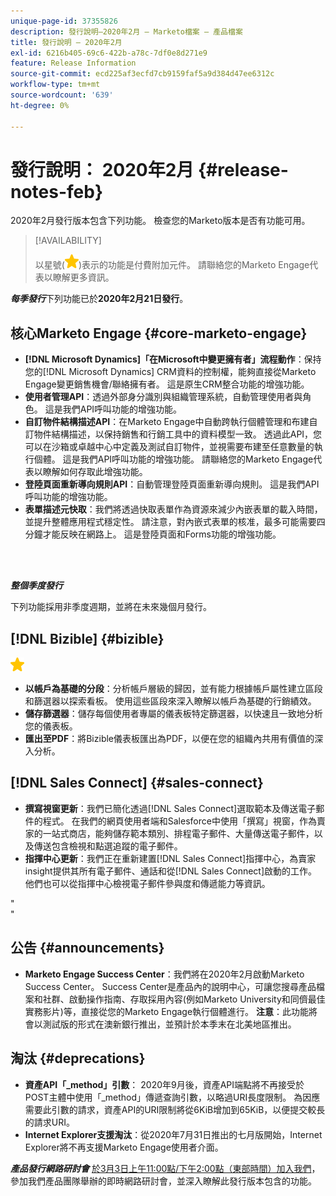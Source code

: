 ```yaml
---
unique-page-id: 37355826
description: 發行說明–2020年2月 — Marketo檔案 — 產品檔案
title: 發行說明 — 2020年2月
exl-id: 6216b405-69c6-422b-a78c-7df0e8d271e9
feature: Release Information
source-git-commit: ecd225af3ecfd7cb9159faf5a9d384d47ee6312c
workflow-type: tm+mt
source-wordcount: '639'
ht-degree: 0%

---
```


# 發行說明： 2020年2月 {#release-notes-feb}

2020年2月發行版本包含下列功能。 檢查您的Marketo版本是否有功能可用。

>[!AVAILABILITY]
>
>以星號(![（星號）](assets/yellow-star.png))表示的功能是付費附加元件。 請聯絡您的Marketo Engage代表以瞭解更多資訊。

**_每季發行_**&#x200B;下列功能已於&#x200B;**2020年2月21日發行**。

## 核心Marketo Engage {#core-marketo-engage}

* **[!DNL Microsoft Dynamics]「在Microsoft中變更擁有者」流程動作**：保持您的[!DNL Microsoft Dynamics] CRM資料的控制權，能夠直接從Marketo Engage變更銷售機會/聯絡擁有者。 這是原生CRM整合功能的增強功能。
* **使用者管理API**：透過外部身分識別與組織管理系統，自動管理使用者與角色。 這是我們API呼叫功能的增強功能。
* **自訂物件結構描述API**：在Marketo Engage中自動跨執行個體管理和布建自訂物件結構描述，以保持銷售和行銷工具中的資料模型一致。 透過此API，您可以在沙箱或卓越中心中定義及測試自訂物件，並視需要布建至任意數量的執行個體。 這是我們API呼叫功能的增強功能。 請聯絡您的Marketo Engage代表以瞭解如何存取此增強功能。
* **登陸頁面重新導向規則API**：自動管理登陸頁面重新導向規則。 這是我們API呼叫功能的增強功能。
* **表單描述元快取**：我們將透過快取表單作為資源來減少內嵌表單的載入時間，並提升整體應用程式穩定性。 請注意，對內嵌式表單的核准，最多可能需要四分鐘才能反映在網路上。 這是登陸頁面和Forms功能的增強功能。

<br> 

**_整個季度發行_**

下列功能採用非季度週期，並將在未來幾個月發行。

## [!DNL Bizible] {#bizible}

![（星形）](assets/yellow-star.png)

* **以帳戶為基礎的分段**：分析帳戶層級的歸因，並有能力根據帳戶屬性建立區段和篩選器以探索看板。 使用這些區段來深入瞭解以帳戶為基礎的行銷績效。
* **儲存篩選器**：儲存每個使用者專屬的儀表板特定篩選器，以快速且一致地分析您的儀表板。
* **匯出至PDF**：將Bizible儀表板匯出為PDF，以便在您的組織內共用有價值的深入分析。

## [!DNL Sales Connect] {#sales-connect}

* **撰寫視窗更新**：我們已簡化透過[!DNL Sales Connect]選取範本及傳送電子郵件的程式。 在我們的網頁使用者端和Salesforce中使用「撰寫」視窗，作為賣家的一站式商店，能夠儲存範本類別、排程電子郵件、大量傳送電子郵件，以及傳送包含檢視和點選追蹤的電子郵件。
* **指揮中心更新**：我們正在重新建置[!DNL Sales Connect]指揮中心，為賣家insight提供其所有電子郵件、通話和從[!DNL Sales Connect]啟動的工作。 他們也可以從指揮中心檢視電子郵件參與度和傳遞能力等資訊。

&quot;<br>&quot;

## 公告 {#announcements}

* **Marketo Engage Success Center**：我們將在2020年2月啟動Marketo Success Center。 Success Center是產品內的說明中心，可讓您搜尋產品檔案和社群、啟動操作指南、存取採用內容(例如Marketo University和同儕最佳實務影片)等，直接從您的Marketo Engage執行個體進行。 **注意**：此功能將會以測試版的形式在澳新銀行推出，並預計於本季末在北美地區推出。

## 淘汰 {#deprecations}

* **資產API「_method」引數**： 2020年9月後，資產API端點將不再接受於POST主體中使用「_method」傳遞查詢引數，以略過URI長度限制。 為因應需要此引數的請求，資產API的URI限制將從6KiB增加到65KiB，以便提交較長的請求URI。
* **Internet Explorer支援淘汰**：從2020年7月31日推出的七月版開始，Internet Explorer將不再支援Marketo Engage使用者介面。

**_產品發行網路研討會_** [於3月3日上午11:00點/下午2:00點（東部時間）加入我們](https://engage.marketo.com/Jan_Feb_20_Release_Webinar_Registration.html)，參加我們產品團隊舉辦的即時網路研討會，並深入瞭解此發行版本包含的功能。
